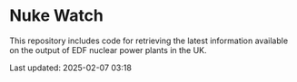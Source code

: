 # Nuke Watch

This repository includes code for retrieving the latest information available on the output of EDF nuclear power plants in the UK.

Last updated: 2025-02-07 03:18